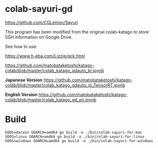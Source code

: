 # colab-sayuri-gd

https://github.com/CGLemon/Sayuri

This program has been modified from the original colab-katago to store SSH information on Google Drive.

See how to use:   

https://www.h-eba.com/Lizzie/gck.html

https://github.com/matobataketoshi/katago-colab/blob/master/colab_katago_gdauto_kr.ipynb

**Japanese Version** 
https://github.com/matobataketoshi/katago-colab/blob/master/colab_katago_gdauto_jp_TensorRT.ipynb

**English Version** 
https://github.com/matobataketoshi/katago-colab/blob/master/colab_katago_gd_en.ipynb

# Build
```
GOOS=darwin GOARCH=amd64 go build -o ./bin/colab-sayuri-for-mac 
GOOS=linux GOARCH=amd64 go build -o ./bin/colab-sayuri-for-linux
GOOS=windows GOARCH=amd64 go build -o ./bin/colab-sayuri-for-windows
```
